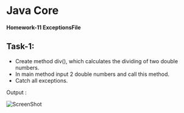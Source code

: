 # Java Core

**Homework-11 ExceptionsFile**

## Task-1:

- Create method div(), which calculates the dividing of two double numbers. 
- In main method input 2 double numbers and call this method. 
- Catch all exceptions.

Output :

![ScreenShot](hw11-t1-output.png)
